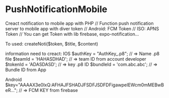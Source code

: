 # PushNotificationMobile
 Creact notification to mobile app with PHP
// Function push notification server to mobile app with diver token
// Android: FCM Token
// ISO: APNS Token
// You can get Token with lib firebase, expo-notification...

To used:
createNoti($token, $title, $content)

information need to creact:
IOS
	$authKey = "AuthKey_<ADASDASD>.p8"; 	// => Name .p8 file
	$teamId = 'HAHASDHAD';					// => team ID from account developer
	$tokenId = 'ADASDASD';					// => key .p8 ID
	$bundleId = 'com.abc.abc';				// => Bundle ID from App
 
Android
 $key="AAAAX3e0lxQ:AFHAJFSHADJFSDFJSDFDFigawpeIEWcm0mMEBwBeR..."; // => FCM KEY from firebase
